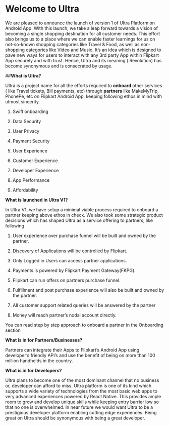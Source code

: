 # Welcome to Ultra
We are pleased to announce the launch of version 1 of Ultra Platform on Android App. With this launch, we take a leap forward towards a vision of becoming a single shopping destination for all customer needs. This effort also brings us to a place where we can enable faster learnings for us on not-so-known shopping categories like Travel & Food, as well as non-shopping categories like Video and Music. It’s an idea which is designed to pave new ways for users to interact with any 3rd party App within Flipkart App securely and with trust. Hence, Ultra and its meaning ( Revolution) has become synonymous and is consecrated by usage.


##**What is Ultra?**

Ultra is a project name for all the efforts required to **onboard** other services ( like Travel tickets, Bill payments, etc) through **partners** like MakeMyTrip, PhonePe, etc on Flipkart Android App, keeping following ethos in mind with utmost sincerity. 

1. Swift onboarding

2. Data Security

3. User Privacy

4. Payment Security

5. User Experience

6. Customer Experience

7. Developer Experience

8. App Performance

9. Affordability

**What is launched in Ultra V1?**

In Ultra V1, we have setup a minimal viable process required to onboard a partner keeping above ethos in check. We also took some strategic product decisions which has shaped Ultra as a service offering to partners, like following

1. User experience over purchase funnel will be built and owned by the partner.

2. Discovery of Applications will be controlled by Flipkart.

3. Only Logged in Users can access partner applications.

4. Payments is powered by Flipkart Payment Gateway(FKPG).

5. Flipkart can run offers on partners purchase funnel.

6. Fulfillment and post purchase experience will also be built and owned by the partner.

7. All customer support related queries will be answered by the partner

8. Money will reach partner’s nodal account directly.

You can read step by step approach to onboard a partner in the Onboarding section

**What is in for Partners/Businesses?**

Partners can integrate their Apps to Flipkart’s Android App using developer’s friendly API’s and use the benefit of being on more than 100 million handhelds in the country. 

**What is in for Developers?**

Ultra plans to become one of the most dominant channel that no business or, developer can afford to miss. Ultra platform is one of its kind which supports a wide variety of technologies from the most basic web apps to very advanced experiences powered by React Native. This provides ample room to grow and develop unique skills while keeping entry barrier low so that no one is overwhelmed. In near future we would want Ultra to be a prestigious developer platform enabling cutting edge experiences. Being great on Ultra should be synonymous with being a great developer.


